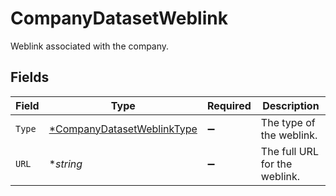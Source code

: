 # CompanyDatasetWeblink

Weblink associated with the company.


## Fields

| Field                                                                          | Type                                                                           | Required                                                                       | Description                                                                    |
| ------------------------------------------------------------------------------ | ------------------------------------------------------------------------------ | ------------------------------------------------------------------------------ | ------------------------------------------------------------------------------ |
| `Type`                                                                         | [*CompanyDatasetWeblinkType](../../models/shared/companydatasetweblinktype.md) | :heavy_minus_sign:                                                             | The type of the weblink.                                                       |
| `URL`                                                                          | **string*                                                                      | :heavy_minus_sign:                                                             | The full URL for the weblink.                                                  |